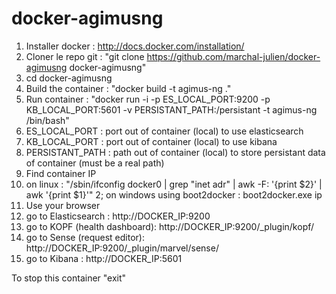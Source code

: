 # docker-agimusng
 1. Installer docker : http://docs.docker.com/installation/
 2. Cloner le repo git : "git clone https://github.com/marchal-julien/docker-agimusng docker-agimusng"
 3. cd docker-agimusng 
 4. Build the container : "docker build  -t agimus-ng ."
 5. Run container : "docker run -i -p ES_LOCAL_PORT:9200 -p KB_LOCAL_PORT:5601 -v PERSISTANT_PATH:/persistant -t agimus-ng /bin/bash"
   1. ES_LOCAL_PORT : port out of container (local) to use elasticsearch
   2. KB_LOCAL_PORT : port out of container (local) to use kibana
   3. PERSISTANT_PATH :  path out of container (local) to store persistant data of container (must be a real path)
 6. Find container IP
   1. on linux : "/sbin/ifconfig docker0 | grep "inet adr" | awk -F: '{print $2}' | awk '{print $1}'"
   2; on windows using boot2docker : boot2docker.exe ip
 6. Use your browser
   1. go to Elasticsearch : http://DOCKER_IP:9200
   2. go to KOPF (health dashboard): http://DOCKER_IP:9200/_plugin/kopf/
   3. go to Sense (request editor): http://DOCKER_IP:9200/_plugin/marvel/sense/
   4. go to Kibana : http://DOCKER_IP:5601

To stop this container "exit"